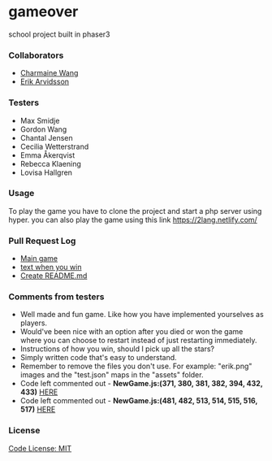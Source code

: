 # gameover
school project
built in phaser3


### Collaborators
- [Charmaine Wang](https://github.com/Charmaine-wang/ "Charmaine-wang")
- [Erik Arvidsson](https://github.com/erikarvidsson "erikarvidsson")

### Testers
- Max Smidje
- Gordon Wang
- Chantal Jensen
- Cecilia Wetterstrand
- Emma Åkerqvist
- Rebecca Klaening
- Lovisa Hallgren

### Usage
To play the game you have to clone the project and start a php server using hyper.
you can also play the game using this link https://2lang.netlify.com/

### Pull Request Log
- [Main game](https://github.com/Charmaine-wang/gameover/pull/1)
- [text when you win](https://github.com/Charmaine-wang/gameover/pull/2)
- [Create README.md](https://github.com/Charmaine-wang/gameover/pull/3)


### Comments from testers
- Well made and fun game. Like how you have implemented yourselves as players.  
- Would've been nice with an option after you died or won the game where you can choose to restart instead of just restarting immediately. 
- Instructions of how you win, should I pick up all the stars? 
- Simply written code that's easy to understand.
- Remember to remove the files you don't use. For example: "erik.png" images and the "test.json" maps in the "assets" folder.
 - Code left commented out - __NewGame.js:(371, 380, 381, 382, 394, 432, 433)__ [HERE](https://github.com/Charmaine-wang/gameover/blob/f25a14d8a9e0f82f4e242b4850d36ad537c6364d/NewGame.js#L371)
 - Code left commented out - __NewGame.js:(481, 482, 513, 514, 515, 516, 517)__ [HERE](https://github.com/Charmaine-wang/gameover/blob/f25a14d8a9e0f82f4e242b4850d36ad537c6364d/NewGame.js#L481)

### License
[Code License: MIT](https://choosealicense.com/licenses/mit/)

